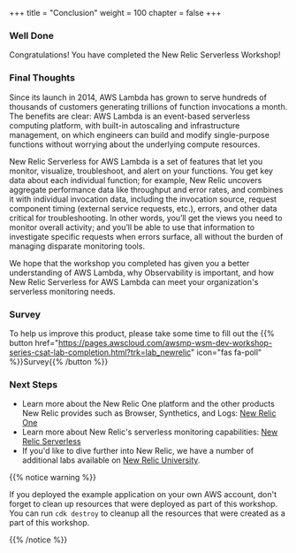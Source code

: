 +++
title = "Conclusion"
weight = 100
chapter = false
+++

### Well Done

Congratulations!  You have completed the New Relic Serverless Workshop!

### Final Thoughts
Since its launch in 2014, AWS Lambda has grown to serve hundreds of thousands of customers generating trillions of function invocations a month. The benefits are clear: AWS Lambda is an event-based serverless computing platform, with built-in autoscaling and infrastructure management, on which engineers can build and modify single-purpose functions without worrying about the underlying compute resources.

New Relic Serverless for AWS Lambda is a set of features that let you monitor, visualize, troubleshoot, and alert on your functions. You get key data about each individual function; for example, New Relic uncovers aggregate performance data like throughput and error rates, and combines it with individual invocation data, including the invocation source, request component timing (external service requests, etc.), errors, and other data critical for troubleshooting. In other words, you’ll get the views you need to monitor overall activity; and you’ll be able to use that information to investigate specific requests when errors surface, all without the burden of managing disparate monitoring tools.

We hope that the workshop you completed has given you a better understanding of AWS Lambda, why Observability is important, and how New Relic Serverless for AWS Lambda can meet your organization's serverless monitoring needs.

### Survey

To help us improve this product, please take some time to fill out the {{% button href="https://pages.awscloud.com/awsmp-wsm-dev-workshop-series-csat-lab-completion.html?trk=lab_newrelic" icon="fas fa-poll" %}}Survey{{% /button %}}

### Next Steps
* Learn more about the New Relic One platform and the other products New Relic provides such as Browser, Synthetics, and Logs: [New Relic One](https://newrelic.com/platform)
* Learn more about New Relic's serverless monitoring capabilities: [New Relic Serverless](https://newrelic.com/products/serverless-aws-lambda)
* If you'd like to dive further into New Relic, we have a number of additional labs available on [New Relic University](http://learn.newrelic.com/).

{{% notice warning %}}

If you deployed the example application on your own AWS account, don't forget to clean up resources that were deployed as part of this workshop. You can run `cdk destroy` to cleanup all the resources that were created as a part of this workshop.

{{% /notice %}}

[lambda]: https://aws.amazon.com/lambda/
[api-gw]: https://aws.amazon.com/api-gateway/
[cognito]: https://aws.amazon.com/cognito/
[amplify-console]: https://aws.amazon.com/amplify/
